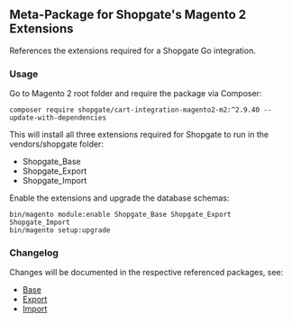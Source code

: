 ## Meta-Package for Shopgate's Magento 2 Extensions

References the extensions required for a Shopgate Go integration.

### Usage

Go to Magento 2 root folder and require the package via Composer:
```
composer require shopgate/cart-integration-magento2-m2:^2.9.40 --update-with-dependencies
```

This will install all three extensions required for Shopgate to run in the vendors/shopgate folder:

* Shopgate_Base
* Shopgate_Export
* Shopgate_Import

Enable the extensions and upgrade the database schemas:
```
bin/magento module:enable Shopgate_Base Shopgate_Export Shopgate_Import
bin/magento setup:upgrade
```

### Changelog

Changes will be documented in the respective referenced packages, see:
* [Base](https://github.com/shopgate/cart-integration-magento2-base/blob/master/CHANGELOG.md)
* [Export](https://github.com/shopgate/cart-integration-magento2-export/blob/master/CHANGELOG.md)
* [Import](https://github.com/shopgate/cart-integration-magento2-import/blob/master/CHANGELOG.md)
